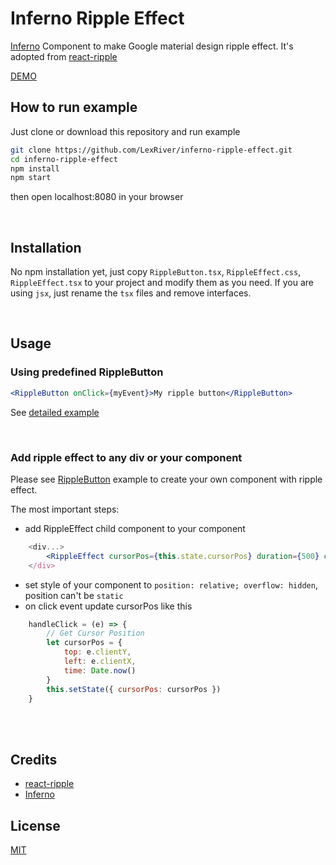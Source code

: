 # Inferno Ripple Effect
[Inferno](https://infernojs.org/) Component to make Google material design ripple effect. It's adopted from [react-ripple](https://github.com/BosNaufal/react-ripple)

[DEMO](https://bosnaufal.github.io/react-ripple)


## How to run example

Just clone or download this repository and run example
```bash
git clone https://github.com/LexRiver/inferno-ripple-effect.git
cd inferno-ripple-effect
npm install
npm start
```
then open localhost:8080 in your browser

<br/>

## Installation

No npm installation yet, just copy ```RippleButton.tsx```, ```RippleEffect.css```, ```RippleEffect.tsx``` to your project and modify them as you need. If you are using ```jsx```, just rename the ```tsx``` files and remove interfaces.

<br/>

## Usage

### Using predefined RippleButton

```jsx
<RippleButton onClick={myEvent}>My ripple button</RippleButton>
```

See [detailed example](./src/index.tsx)

<br/>

### Add ripple effect to any div or your component
Please see [RippleButton](./src/components/RippleButton.tsx) example to create your own component with ripple effect.

The most important steps:
- add RippleEffect child component to your component
```jsx
    <div...>
        <RippleEffect cursorPos={this.state.cursorPos} duration={500} color={'rgba(0,0,0,0.2)'} />
    </div>
``` 
- set style of your component to ```position: relative; overflow: hidden```, position can't be ```static```
- on click event update cursorPos like this
```js
	handleClick = (e) => {
		// Get Cursor Position
		let cursorPos = {
			top: e.clientY,
			left: e.clientX,
			time: Date.now()
		}
		this.setState({ cursorPos: cursorPos })
    }
```

<br/>
<br/>

## Credits
- [react-ripple](https://github.com/BosNaufal/react-ripple)
- [Inferno](https://infernojs.org/)

## License
[MIT](http://opensource.org/licenses/MIT)


